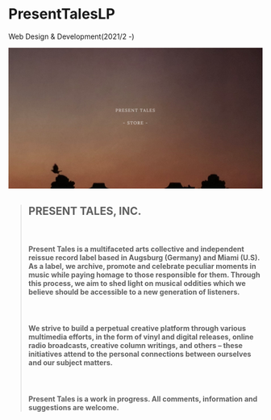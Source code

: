 # PresentTalesLP

Web Design & Development(2021/2 -)

![mv-bg](img/presenttalesLP.png)

> ## PRESENT TALES, INC.
>
> <br/>
>
> #### Present Tales is a multifaceted arts collective and independent reissue record label based in Augsburg (Germany) and Miami (U.S). As a label, we archive, promote and celebrate peculiar moments in music while paying homage to those responsible for them. Through this process, we aim to shed light on musical oddities which we believe should be accessible to a new generation of listeners.
>
> <br/>
>
> #### We strive to build a perpetual creative platform through various multimedia efforts, in the form of vinyl and digital releases, online radio broadcasts, creative column writings, and others – these initiatives attend to the personal connections between ourselves and our subject matters.
>
> <br/>
>
> #### Present Tales is a work in progress. All comments, information and suggestions are welcome.
